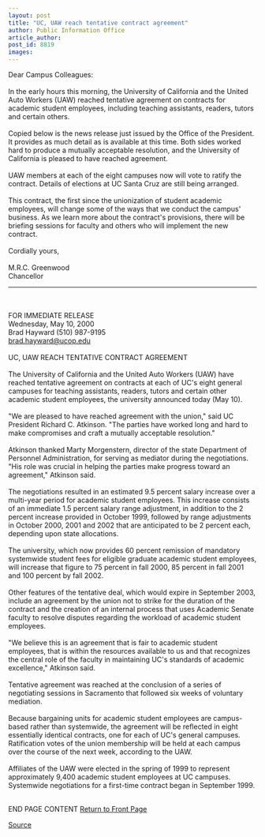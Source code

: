 ```yaml
---
layout: post
title: "UC, UAW reach tentative contract agreement"
author: Public Information Office
article_author: 
post_id: 8819
images:
---
```


<p>
  Dear Campus Colleagues:<br>
  <br>
  In the early hours this morning, the University of California and the United Auto Workers (UAW) reached tentative agreement on contracts for academic student employees, including teaching assistants, readers, tutors and certain others.<br>
  <br>
  Copied below is the news release just issued by the Office of the President. It provides as much detail as is available at this time. Both sides worked hard to produce a mutually acceptable resolution, and the University of California is pleased to have reached agreement.<br>
  <br>
  UAW members at each of the eight campuses now will vote to ratify the contract. Details of elections at UC Santa Cruz are still being arranged.<br>
  <br>
  This contract, the first since the unionization of student academic employees, will change some of the ways that we conduct the campus' business. As we learn more about the contract's provisions, there will be briefing sessions for faculty and others who will implement the new contract.<br>
  <br>
  Cordially yours,<br>
  <br>
  M.R.C. Greenwood<br>
  Chancellor
</p>
<hr>
<br>
<br>
FOR IMMEDIATE RELEASE<br>
Wednesday, May 10, 2000<br>
Brad Hayward (510) 987-9195<br>
<a href="mailto:brad.hayward@ucop.edu">brad.hayward@ucop.edu</a><br>
<br>
UC, UAW REACH TENTATIVE CONTRACT AGREEMENT<br>
<br>
The University of California and the United Auto Workers (UAW) have reached tentative agreement on contracts at each of UC's eight general campuses for teaching assistants, readers, tutors and certain other academic student employees, the university announced today (May 10).<br>
<br>
"We are pleased to have reached agreement with the union," said UC President Richard C. Atkinson. "The parties have worked long and hard to make compromises and craft a mutually acceptable resolution."<br>
<br>
Atkinson thanked Marty Morgenstern, director of the state Department of Personnel Administration, for serving as mediator during the negotiations. "His role was crucial in helping the parties make progress toward an agreement," Atkinson said.<br>
<br>
The negotiations resulted in an estimated 9.5 percent salary increase over a multi-year period for academic student employees. This increase consists of an immediate 1.5 percent salary range adjustment, in addition to the 2 percent increase provided in October 1999, followed by range adjustments in October 2000, 2001 and 2002 that are anticipated to be 2 percent each, depending upon state allocations.<br>
<br>
The university, which now provides 60 percent remission of mandatory systemwide student fees for eligible graduate academic student employees, will increase that figure to 75 percent in fall 2000, 85 percent in fall 2001 and 100 percent by fall 2002.<br>
<br>
Other features of the tentative deal, which would expire in September 2003, include an agreement by the union not to strike for the duration of the contract and the creation of an internal process that uses Academic Senate faculty to resolve disputes regarding the workload of academic student employees.<br>
<br>
"We believe this is an agreement that is fair to academic student employees, that is within the resources available to us and that recognizes the central role of the faculty in maintaining UC's standards of academic excellence," Atkinson said.<br>
<br>
Tentative agreement was reached at the conclusion of a series of negotiating sessions in Sacramento that followed six weeks of voluntary mediation.<br>
<br>
Because bargaining units for academic student employees are campus-based rather than systemwide, the agreement will be reflected in eight essentially identical contracts, one for each of UC's general campuses. Ratification votes of the union membership will be held at each campus over the course of the next week, according to the UAW.<br>
<br>
Affiliates of the UAW were elected in the spring of 1999 to represent approximately 9,400 academic student employees at UC campuses. Systemwide negotiations for a first-time contract began in September 1999.
<p>
  <br>
  END PAGE CONTENT <a href="../../index.html">Return to Front Page</a> <img align="bottom" alt=" " border="0" height="1" src="../../../images/trans.gif" width="385">
</p>
<p><a href="http://www1.ucsc.edu/currents/99-00/05-15/settlement.html" title="Permalink to settlement">Source</a></p>
